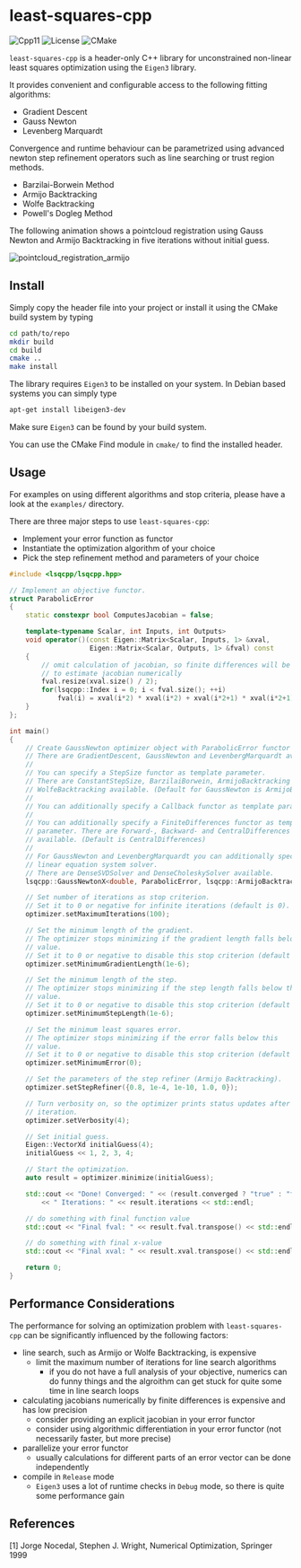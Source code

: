 # least-squares-cpp

![Cpp11](https://img.shields.io/badge/C%2B%2B-11-blue.svg)
![License](https://img.shields.io/packagist/l/doctrine/orm.svg)
![CMake](https://github.com/Rookfighter/least-squares-cpp/workflows/CMake/badge.svg)

```least-squares-cpp``` is a header-only C++ library for unconstrained non-linear
least squares optimization using the ```Eigen3``` library.

It provides convenient and configurable access to the following fitting algorithms:

* Gradient Descent
* Gauss Newton
* Levenberg Marquardt

Convergence and runtime behaviour can be parametrized using advanced newton step refinement
operators such as line searching or trust region methods.

* Barzilai-Borwein Method
* Armijo Backtracking
* Wolfe Backtracking
* Powell's Dogleg Method

The following animation shows a pointcloud registration using Gauss Newton and Armijo Backtracking in five
iterations without initial guess.

![pointcloud_registration_armijo](doc/img/pointcloud_registration_armijo.gif)

## Install

Simply copy the header file into your project or install it using
the CMake build system by typing

```bash
cd path/to/repo
mkdir build
cd build
cmake ..
make install
```

The library requires ```Eigen3``` to be installed on your system.
In Debian based systems you can simply type

```bash
apt-get install libeigen3-dev
```

Make sure ```Eigen3``` can be found by your build system.

You can use the CMake Find module in ```cmake/``` to find the installed header.

## Usage

For examples on using different algorithms and stop criteria, please have a look at the ```examples/``` directory.

There are three major steps to use ```least-squares-cpp```:

* Implement your error function as functor
* Instantiate the optimization algorithm of your choice
* Pick the step refinement method and parameters of your choice


```cpp
#include <lsqcpp/lsqcpp.hpp>

// Implement an objective functor.
struct ParabolicError
{
    static constexpr bool ComputesJacobian = false;

    template<typename Scalar, int Inputs, int Outputs>
    void operator()(const Eigen::Matrix<Scalar, Inputs, 1> &xval,
                    Eigen::Matrix<Scalar, Outputs, 1> &fval) const
    {
        // omit calculation of jacobian, so finite differences will be used
        // to estimate jacobian numerically
        fval.resize(xval.size() / 2);
        for(lsqcpp::Index i = 0; i < fval.size(); ++i)
            fval(i) = xval(i*2) * xval(i*2) + xval(i*2+1) * xval(i*2+1);
    }
};

int main()
{
    // Create GaussNewton optimizer object with ParabolicError functor as objective.
    // There are GradientDescent, GaussNewton and LevenbergMarquardt available.
    //
    // You can specify a StepSize functor as template parameter.
    // There are ConstantStepSize, BarzilaiBorwein, ArmijoBacktracking
    // WolfeBacktracking available. (Default for GaussNewton is ArmijoBacktracking)
    //
    // You can additionally specify a Callback functor as template parameter.
    //
    // You can additionally specify a FiniteDifferences functor as template
    // parameter. There are Forward-, Backward- and CentralDifferences
    // available. (Default is CentralDifferences)
    //
    // For GaussNewton and LevenbergMarquardt you can additionally specify a
    // linear equation system solver.
    // There are DenseSVDSolver and DenseCholeskySolver available.
    lsqcpp::GaussNewtonX<double, ParabolicError, lsqcpp::ArmijoBacktracking> optimizer;

    // Set number of iterations as stop criterion.
    // Set it to 0 or negative for infinite iterations (default is 0).
    optimizer.setMaximumIterations(100);

    // Set the minimum length of the gradient.
    // The optimizer stops minimizing if the gradient length falls below this
    // value.
    // Set it to 0 or negative to disable this stop criterion (default is 1e-9).
    optimizer.setMinimumGradientLength(1e-6);

    // Set the minimum length of the step.
    // The optimizer stops minimizing if the step length falls below this
    // value.
    // Set it to 0 or negative to disable this stop criterion (default is 1e-9).
    optimizer.setMinimumStepLength(1e-6);

    // Set the minimum least squares error.
    // The optimizer stops minimizing if the error falls below this
    // value.
    // Set it to 0 or negative to disable this stop criterion (default is 0).
    optimizer.setMinimumError(0);

    // Set the parameters of the step refiner (Armijo Backtracking).
    optimizer.setStepRefiner({0.8, 1e-4, 1e-10, 1.0, 0});

    // Turn verbosity on, so the optimizer prints status updates after each
    // iteration.
    optimizer.setVerbosity(4);

    // Set initial guess.
    Eigen::VectorXd initialGuess(4);
    initialGuess << 1, 2, 3, 4;

    // Start the optimization.
    auto result = optimizer.minimize(initialGuess);

    std::cout << "Done! Converged: " << (result.converged ? "true" : "false")
        << " Iterations: " << result.iterations << std::endl;

    // do something with final function value
    std::cout << "Final fval: " << result.fval.transpose() << std::endl;

    // do something with final x-value
    std::cout << "Final xval: " << result.xval.transpose() << std::endl;

    return 0;
}
```

## Performance Considerations

The performance for solving an optimization problem with ```least-squares-cpp``` can be significantly
influenced by the following factors:

* line search, such as Armijo or Wolfe Backtracking, is expensive
  * limit the maximum number of iterations for line search algorithms
    * if you do not have a full analysis of your objective, numerics can do funny things and the algroithm can get stuck for quite some time in line search loops
* calculating jacobians numerically by finite differences is expensive and has low precision
  * consider providing an explicit jacobian in your error functor
  * consider using algorithmic differentiation in your error functor (not necessarily faster, but more precise)
* parallelize your error functor
  * usually calculations for different parts of an error vector can be done independently
* compile in ```Release``` mode
  * ```Eigen3``` uses a lot of runtime checks in ```Debug``` mode, so there is quite some performance gain

## References

[1] Jorge Nocedal, Stephen J. Wright, Numerical Optimization, Springer 1999


